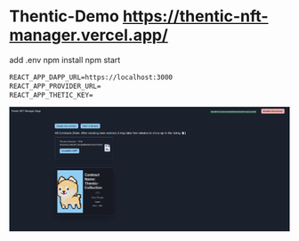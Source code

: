 # Thentic-Demo  https://thentic-nft-manager.vercel.app/


add .env 
npm install
npm start

```
REACT_APP_DAPP_URL=https://localhost:3000
REACT_APP_PROVIDER_URL=
REACT_APP_THETIC_KEY=

```

<img src="/thentic-demo.png" width="970">
